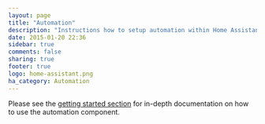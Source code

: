 ```yaml
---
layout: page
title: "Automation"
description: "Instructions how to setup automation within Home Assistant."
date: 2015-01-20 22:36
sidebar: true
comments: false
sharing: true
footer: true
logo: home-assistant.png
ha_category: Automation
---
```


Please see the [getting started section] for in-depth documentation on how to use the automation component.

[getting started section]: /getting-started/automation/

